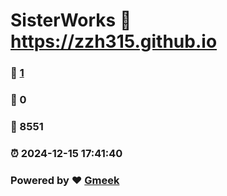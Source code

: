 # SisterWorks :link: https://zzh315.github.io 
### :page_facing_up: [1](https://zzh315.github.io/tag.html) 
### :speech_balloon: 0 
### :hibiscus: 8551 
### :alarm_clock: 2024-12-15 17:41:40 
### Powered by :heart: [Gmeek](https://github.com/Meekdai/Gmeek)
